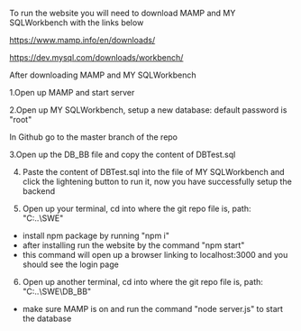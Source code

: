 To run the website you will need to download MAMP and MY SQLWorkbench with the links below 

https://www.mamp.info/en/downloads/

https://dev.mysql.com/downloads/workbench/


After downloading MAMP and MY SQLWorkbench 

1.Open up MAMP and start server

2.Open up MY SQLWorkbench, setup a new database: default password is "root"

In Github go to the master branch of the repo

3.Open up the DB_BB file and copy the content of DBTest.sql  

4. Paste the content of DBTest.sql into the file of MY SQLWorkbench and click the lightening button to run it, now you have successfully setup the backend

5. Open up your terminal, cd into where the git repo file is, path: "C:\..\SWE"
- install npm package by running "npm i"
- after installing run the website by the command "npm start"
- this command will open up a browser linking to localhost:3000 and you should see the login page

6. Open up another terminal, cd into where the git repo file is, path: "C:\..\SWE\DB_BB"
- make sure MAMP is on and run the command "node server.js" to start the database

